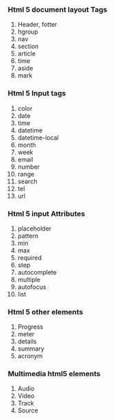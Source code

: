 ### Html 5 document layout  Tags

1. Header, fotter
2. hgroup
3. nav
4. section
5. article
6. time
7. aside
8. mark

### Html 5 Input tags

1. color
2. date
3. time
3. datetime
4. datetime-local
5. month
6. week
5. email
6. number
7. range
8. search
9. tel
10. url

### Html 5 input Attributes
1. placeholder
2. pattern
3. min
4. max
5. required
6. step
7. autocomplete
8. multiple
9. autofocus
10. list

### Html 5 other elements
1. Progress
2. meter
3. details
4. summary
5. acronym

### Multimedia html5 elements

1. Audio
2. Video
3. Track
4. Source
